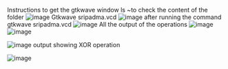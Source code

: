 Instructions to get the gtkwave window
ls ~to check the content of the folder
![image](https://github.com/sripadma19/sripadmach/assets/161410141/1dde8b4f-e078-45e0-ad95-76b0a1087caa)
Gtkwave sripadma.vcd
![image](https://github.com/sripadma19/sripadmach/assets/161410141/a63d30c3-c240-4dd7-9292-03ea9e0261c0)
after running the command gtkwave sripadma.vcd
![image](https://github.com/sripadma19/sripadmach/assets/161410141/f2f638fb-7e93-4aa1-adcc-6602cfc25e2c)
All the output of the operations
![image](https://github.com/sripadma19/sripadmach/assets/161410141/1b2987fe-a085-4e3e-aa2a-6a3fe0668693)
![image](https://github.com/sripadma19/sripadmach/assets/161410141/b6622a2b-0635-4677-8e5e-5a0b99181ae5)

![image](https://github.com/sripadma19/sripadmach/assets/161410141/c0a4dae2-3916-4bb3-b88b-c64c9f4e93e9)
output showing XOR operation

![image](https://github.com/sripadma19/sripadmach/assets/161410141/636fcf7b-98cd-4663-b8a1-5a9bf59a5abb)



